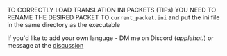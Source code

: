 TO CORRECTLY LOAD TRANSLATION INI PACKETS (TIPs) 
YOU NEED TO RENAME THE DESIRED PACKET TO `current_packet.ini` 
and put the ini file in the same directory as the executable

If you'd like to add your own languge - DM me on Discord (_applehat._) or message at the [discussion](https://github.com/ApplehatDot/SNEK_GL/discussions/6)


